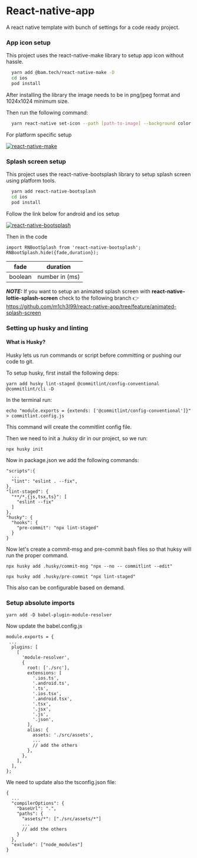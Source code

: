 # React-native-app

A react native template with bunch of settings for a code ready project.

### App icon setup

This project uses the react-native-make library to setup app icon without hassle.

```bash
  yarn add @bam.tech/react-native-make -D
  cd ios
  pod install
```

After installing the library the image needs to be in png/jpeg format and 1024x1024 minimum size.

Then run the following command:

```bash
  yarn react-native set-icon --path [path-to-image] --background color
```

For platform specific setup

[![react-native-make](https://img.shields.io/badge/React_NATIVE_MAKE-blue?style=for-the-badge&logo=react&logoColor=white)](https://github.com/bamlab/react-native-make/blob/master/docs/set-icon.md)

### Splash screen setup

This project uses the react-native-bootsplash library to setup splash screen using platform tools.

```bash
  yarn add react-native-bootsplash
  cd ios
  pod install
```

Follow the link below for android and ios setup

[![react-native-bootsplash](https://img.shields.io/badge/React_NATIVE_BOOTSPLASH-blue?style=for-the-badge&logo=react&logoColor=white)](https://github.com/zoontek/react-native-bootsplash#setup)

Then in the code

```
import RNBootSplash from 'react-native-bootsplash';
RNBootSplash.hide({fade,duration});
```

| fade    | duration       |
| ------- | -------------- |
| boolean | number in (ms) |

**_NOTE:_** If you want to setup an animated splash screen with **react-native-lottie-splash-screen** check to the following branch 👉 https://github.com/m1ch3l99/react-native-app/tree/feature/animated-splash-screen

### Setting up husky and linting

#### What is Husky? 

Husky lets us run commands or script before committing or pushing our code to git.

To setup husky, first install the following deps:

```
yarn add husky lint-staged @commitlint/config-conventional @commitlint/cli -D
```

In the terminal run:

```
echo "module.exports = {extends: ['@commitlint/config-conventional']}" > commitlint.config.js
```

This command will create the commitlint config file.

Then we need to init a .huksy dir in our project, so we run:

```
npx husky init
```

Now in package.json we add the following commands:

```
"scripts":{
  ...
  "lint": "eslint . --fix",
},
"lint-staged": {
  "**/*.{js,tsx,ts}": [
    "eslint --fix"
  ]
},
"husky": {
  "hooks": {
    "pre-commit": "npx lint-staged"
  }
}
```

Now let's create a commit-msg and pre-commit bash files so that huksy will run the proper command.

```
npx husky add .husky/commit-msg "npx --no -- commitlint --edit"
```
```
npx husky add .husky/pre-commit "npx lint-staged"
```

This also can be configurable based on demand.

### Setup absolute imports

```
yarn add -D babel-plugin-module-resolver
```

Now update the babel.config.js

```
module.exports = {
 ...
  plugins: [
    [
      'module-resolver',
      {
        root: ['./src'],
        extensions: [
          '.ios.ts',
          '.android.ts',
          '.ts',
          '.ios.tsx',
          '.android.tsx',
          '.tsx',
          '.jsx',
          '.js',
          '.json',
        ],
        alias: {
          assets: './src/assets',
          ...
          // add the others
        },
      },
    ],
  ],
};

```

We need to update also the tsconfig.json file:

```
{
  ...
  "compilerOptions": {
    "baseUrl": ".",
    "paths": {
      "assets/*": ["./src/assets/*"]
      ...
      // add the others
    }
  },
  "exclude": ["node_modules"]
}

```

